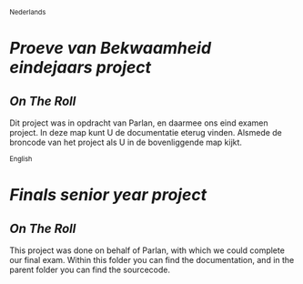 <sub> Nederlands </sub>


# _Proeve van Bekwaamheid eindejaars project_

## _On The Roll_

Dit project was in opdracht van Parlan, en daarmee ons eind examen project.
In deze map kunt U de documentatie eterug vinden. Alsmede de broncode van het project als U in de bovenliggende map kijkt.

<sub> English </sub>


# _Finals senior year project_

## _On The Roll_

This project was done on behalf of Parlan, with which we could complete our final exam.
Within this folder you can find the documentation, and in the parent folder you can find the sourcecode.
